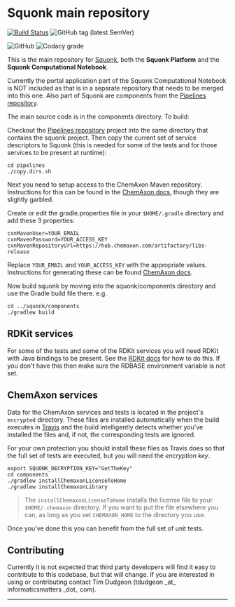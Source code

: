 # Squonk main repository

[![Build Status](https://travis-ci.org/InformaticsMatters/squonk.svg?branch=master)](https://travis-ci.org/InformaticsMatters/squonk)
![GitHub tag (latest SemVer)](https://img.shields.io/github/tag/informaticsmatters/squonk)

![GitHub](https://img.shields.io/github/license/informaticsmatters/squonk)
![Codacy grade](https://img.shields.io/codacy/grade/d7ff748f71f04962b4131975a14864d3)

This is the main repository for [Squonk], both the **Squonk
Platform** and the **Squonk Computational Notebook**.

Currently the portal application part of the Squonk Computational Notebook
is NOT included as that is in a separate repository that needs to be merged
into this one. Also part of Squonk are components from the [Pipelines repository].

The main source code is in the components directory. To build:

Checkout the [Pipelines repository] project into the same directory that 
contains the squonk project. Then copy the current set of service descriptors
to Squonk (this is needed for some of the tests and for those services to be
present at runtime):

    cd pipelines
    ./copy.dirs.sh

Next you need to setup access to the ChemAxon Maven repository. 
Instructions for this can be found in the [ChemAxon docs],
though they are slightly garbled.

Create or edit the gradle.properties file in your `$HOME/.gradle` directory
and add these 3 properties:

    cxnMavenUser=YOUR_EMAIL
    cxnMavenPassword=YOUR_ACCESS_KEY
    cxnMavenRepositoryUrl=https://hub.chemaxon.com/artifactory/libs-release

Replace `YOUR_EMAIL` and `YOUR_ACCESS_KEY` with the appropriate values.
Instructions for generating these can be found [ChemAxon docs].

Now build squonk by moving into the squonk/components directory and use the 
Gradle build file there. e.g.

    cd ../squonk/components
    ./gradlew build

## RDKit services
For some of the tests and some of the RDKit services you will need RDKit with
Java bindings to be present. See the [RDKit docs] for how to do this. If you
don't have this then make sure the RDBASE environment variable is not set.

## ChemAxon services
Data for the ChemAxon services and tests is located in the project's
`encrypted` directory. These files are installed automatically when the build
executes in [Travis] and the build intelligently detects whether you've
installed the files and, if not, the corresponding tests are ignored.

For your own protection you should install these files as Travis does
so that the full set of tests are executed, but you will need the
_encryption key_.

    export SQUONK_DECRYPTION_KEY="GetTheKey"
    cd components
    ./gradlew installChemaxonLicenseToHome
    ./gradlew installChemaxonLibrary

>   The `installChemaxonLicenseToHome` installs the license file to your
    `$HOME/.chemaxon` directory. If you want to put the file elsewhere you
    can, as long as you set `CHEMAXON_HOME` to the directory you use.

Once you've done this you can benefit from the full set of unit tests.

## Contributing
Currently it is not expected that third party developers will find it
easy to contribute to this codebase, but that will change. If you are
interested in using or contributing contact Tim Dudgeon
(tdudgeon \_at\_ informaticsmatters \_dot\_ com).

---

[ChemAxon docs]: https://docs.chemaxon.com/display/docs/Public+Repository#PublicRepository-HowtoCongfigureYourProject
[Pipelines repository]: https://github.com/InformaticsMatters/pipelines
[RDKit docs]: http://rdkit.org/docs/Install.html#building-from-source
[Squonk]: (http://squonk.it)
[Travis]: https://travis-ci.org/InformaticsMatters/squonk
